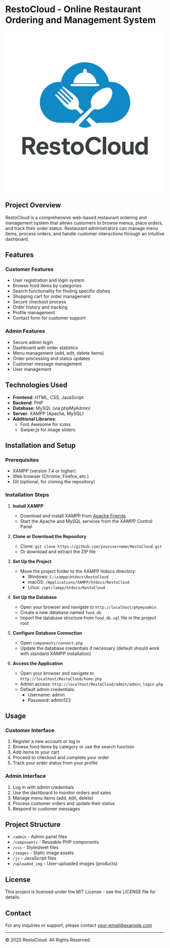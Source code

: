 # RestoCloud - Online Restaurant Ordering and Management System

![RestoCloud Logo](images/logo.png)

## Project Overview
RestoCloud is a comprehensive web-based restaurant ordering and management system that allows customers to browse menus, place orders, and track their order status. Restaurant administrators can manage menu items, process orders, and handle customer interactions through an intuitive dashboard.

## Features

### Customer Features
- User registration and login system
- Browse food items by categories
- Search functionality for finding specific dishes
- Shopping cart for order management
- Secure checkout process
- Order history and tracking
- Profile management
- Contact form for customer support

### Admin Features
- Secure admin login
- Dashboard with order statistics
- Menu management (add, edit, delete items)
- Order processing and status updates
- Customer message management
- User management

## Technologies Used
- **Frontend**: HTML, CSS, JavaScript
- **Backend**: PHP
- **Database**: MySQL (via phpMyAdmin)
- **Server**: XAMPP (Apache, MySQL)
- **Additional Libraries**: 
  - Font Awesome for icons
  - Swiper.js for image sliders

## Installation and Setup

### Prerequisites
- XAMPP (version 7.4 or higher)
- Web browser (Chrome, Firefox, etc.)
- Git (optional, for cloning the repository)

### Installation Steps

1. **Install XAMPP**
   - Download and install XAMPP from [Apache Friends](https://www.apachefriends.org/index.html)
   - Start the Apache and MySQL services from the XAMPP Control Panel

2. **Clone or Download the Repository**
   - Clone: `git clone https://github.com/yourusername/RestoCloud.git`
   - Or download and extract the ZIP file

3. **Set Up the Project**
   - Move the project folder to the XAMPP htdocs directory:
     - Windows: `C:\xampp\htdocs\RestoCloud`
     - macOS: `/Applications/XAMPP/htdocs/RestoCloud`
     - Linux: `/opt/lampp/htdocs/RestoCloud`

4. **Set Up the Database**
   - Open your browser and navigate to `http://localhost/phpmyadmin`
   - Create a new database named `food_db`
   - Import the database structure from `food_db.sql` file in the project root

5. **Configure Database Connection**
   - Open `components/connect.php`
   - Update the database credentials if necessary (default should work with standard XAMPP installation)

6. **Access the Application**
   - Open your browser and navigate to `http://localhost/RestoCloud/home.php`
   - Admin access: `http://localhost/RestoCloud/admin/admin_login.php`
   - Default admin credentials:
     - Username: admin
     - Password: admin123

## Usage

### Customer Interface
1. Register a new account or log in
2. Browse food items by category or use the search function
3. Add items to your cart
4. Proceed to checkout and complete your order
5. Track your order status from your profile

### Admin Interface
1. Log in with admin credentials
2. Use the dashboard to monitor orders and sales
3. Manage menu items (add, edit, delete)
4. Process customer orders and update their status
5. Respond to customer messages

## Project Structure
- `/admin` - Admin panel files
- `/components` - Reusable PHP components
- `/css` - Stylesheet files
- `/images` - Static image assets
- `/js` - JavaScript files
- `/uploaded_img` - User-uploaded images (products)

## License
This project is licensed under the MIT License - see the LICENSE file for details.

## Contact
For any inquiries or support, please contact [your-email@example.com](mailto:your-email@example.com)

---
© 2025 RestoCloud. All Rights Reserved.
